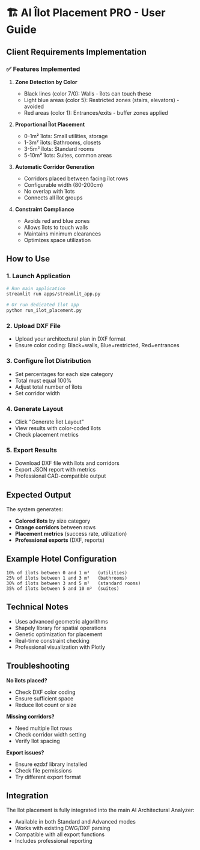 # 🏗️ AI Îlot Placement PRO - User Guide

## Client Requirements Implementation

### ✅ Features Implemented

1. **Zone Detection by Color**
   - Black lines (color 7/0): Walls - îlots can touch these
   - Light blue areas (color 5): Restricted zones (stairs, elevators) - avoided
   - Red areas (color 1): Entrances/exits - buffer zones applied

2. **Proportional Îlot Placement**
   - 0-1m² îlots: Small utilities, storage
   - 1-3m² îlots: Bathrooms, closets
   - 3-5m² îlots: Standard rooms
   - 5-10m² îlots: Suites, common areas

3. **Automatic Corridor Generation**
   - Corridors placed between facing îlot rows
   - Configurable width (80-200cm)
   - No overlap with îlots
   - Connects all îlot groups

4. **Constraint Compliance**
   - Avoids red and blue zones
   - Allows îlots to touch walls
   - Maintains minimum clearances
   - Optimizes space utilization

## How to Use

### 1. Launch Application
```bash
# Run main application
streamlit run apps/streamlit_app.py

# Or run dedicated îlot app
python run_ilot_placement.py
```

### 2. Upload DXF File
- Upload your architectural plan in DXF format
- Ensure color coding: Black=walls, Blue=restricted, Red=entrances

### 3. Configure Îlot Distribution
- Set percentages for each size category
- Total must equal 100%
- Adjust total number of îlots
- Set corridor width

### 4. Generate Layout
- Click "Generate Îlot Layout"
- View results with color-coded îlots
- Check placement metrics

### 5. Export Results
- Download DXF file with îlots and corridors
- Export JSON report with metrics
- Professional CAD-compatible output

## Expected Output

The system generates:
- **Colored îlots** by size category
- **Orange corridors** between rows
- **Placement metrics** (success rate, utilization)
- **Professional exports** (DXF, reports)

## Example Hotel Configuration

```
10% of îlots between 0 and 1 m²   (utilities)
25% of îlots between 1 and 3 m²   (bathrooms)  
30% of îlots between 3 and 5 m²   (standard rooms)
35% of îlots between 5 and 10 m²  (suites)
```

## Technical Notes

- Uses advanced geometric algorithms
- Shapely library for spatial operations
- Genetic optimization for placement
- Real-time constraint checking
- Professional visualization with Plotly

## Troubleshooting

**No îlots placed?**
- Check DXF color coding
- Ensure sufficient space
- Reduce îlot count or size

**Missing corridors?**
- Need multiple îlot rows
- Check corridor width setting
- Verify îlot spacing

**Export issues?**
- Ensure ezdxf library installed
- Check file permissions
- Try different export format

## Integration

The îlot placement is fully integrated into the main AI Architectural Analyzer:
- Available in both Standard and Advanced modes
- Works with existing DWG/DXF parsing
- Compatible with all export functions
- Includes professional reporting